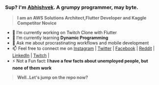 ### Sup? I'm [Abhishvek](https://www.youtube.com/channel/UCIxJGxcB4pSrIvuv8FyuqUA?view_as=subscriber). A grumpy programmer, may byte.
>**I am an AWS Solutions Architect,Flutter Developer and Kaggle Competitor Novice**
- 🔭 I’m currently working on Twitch Clone with Flutter
- 🌱 I’m currently learning **Dynamic Programming**
- 💬 Ask me about procrastinating workflows and mobile development
- 📫 Feel free to connect me on 
[Instagram](https://instagram.com/Abhishvek) |
[Twitter](https://twitter.com/Abhishvek) |
[Facebook](https://www.facebook.com/abhishchavan) |
[Reddit](https://www.reddit.com/u/abhishvekpvt) | 
[LinkedIn](https://www.linkedin.com/in/abhishek-chavhan-38337b18a) |
[Twitch](https://www.twitch.tv/dungeoon_master) |
- ⚡ Not a Fun fact: **I have a few facts about unemployed people, but none of them work**


>**Well..Let's jump on the repo now?**

<!--
**abhishh1/abhishh1** is a ✨ _special_ ✨ repository because its `README.md` (this file) appears on your GitHub profile.

Here are some ideas to get you started:

- 🔭 I’m currently working on ...
- 🌱 I’m currently learning ...
- 👯 I’m looking to collaborate on ...
- 🤔 I’m looking for help with ...
- 💬 Ask me about ...
- 📫 How to reach me: ...
- 😄 Pronouns: ...
- ⚡ Fun fact: ...
-->
